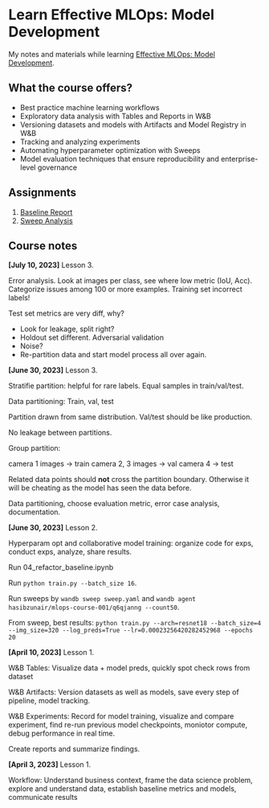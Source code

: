 # Learn Effective MLOps: Model Development

My notes and materials while learning [Effective MLOps: Model Development](https://github.com/wandb/edu/tree/main/mlops-001).

## What the course offers?

* Best practice machine learning workflows
* Exploratory data analysis with Tables and Reports in W&B
* Versioning datasets and models with Artifacts and Model Registry in W&B
* Tracking and analyzing experiments
* Automating hyperparameter optimization with Sweeps
* Model evaluation techniques that ensure reproducibility and enterprise-level governance

## Assignments

1. [Baseline Report](https://wandb.ai/hasibzunair/mlops-course-001/reports/Baseline-Report--Vmlldzo0MDI1NDI1)
2. [Sweep Analysis](https://api.wandb.ai/links/hasibzunair/k4cz7i4d)


## Course notes

**[July 10, 2023]** Lesson 3.

Error analysis. Look at images per class, see where low metric (IoU, Acc). Categorize issues among 100 or more examples. Training set incorrect labels!

Test set metrics are very diff, why?
- Look for leakage, split right?
- Holdout set different. Adversarial validation
- Noise?
- Re-partition data and start model process all over again. 

**[June 30, 2023]** Lesson 3. 

Stratifie partition: helpful for rare labels. Equal samples in train/val/test.


Data partitioning: Train, val, test

Partition drawn from same distribution. Val/test should be like production.

No leakage between partitions.

Group partition: 

camera 1 images -> train
camera 2, 3 images -> val
camera 4 -> test

Related data points should **not** cross the partition boundary. Otherwise it will be cheating 
as the model has seen the data before.

Data partitioning, choose evaluation metric, error case analysis, documentation.

**[June 30, 2023]** Lesson 2.

Hyperparam opt and collaborative model training: organize code for exps, conduct exps, analyze, share results.

Run 04_refactor_baseline.ipynb

Run `python train.py --batch_size 16`.

Run sweeps by `wandb sweep sweep.yaml` and `wandb agent hasibzunair/mlops-course-001/q6qjanng --count50`.

From sweep, best results:
`python train.py --arch=resnet18 --batch_size=4 --img_size=320 --log_preds=True --lr=0.00023256420282452968 --epochs 20`

**[April 10, 2023]** Lesson 1.

W&B Tables: Visualize data + model preds, quickly spot check rows from dataset

W&B Artifacts: Version datasets as well as models, save every step of pipeline, model tracking.

W&B Experiments: Record for model training, visualize and compare experiment, find re-run previous model checkpoints, moniotor compute, debug performance in real time.

Create reports and summarize findings.

**[April 3, 2023]** Lesson 1.

Workflow: Understand business context, frame the data science problem, explore and understand data, establish baseline metrics and models, communicate results
